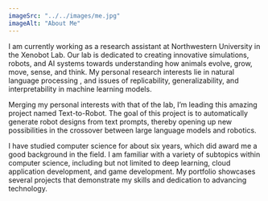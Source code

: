 ```yaml
---
imageSrc: "../../images/me.jpg"
imageAlt: "About Me"
---
```


I am currently working as a research assistant at Northwestern University in the Xenobot Lab. Our lab is dedicated to creating innovative simulations, robots, and AI systems towards understanding how animals evolve, grow, move, sense, and think. My personal research interests lie in natural language processing , and issues of replicability, generalizability, and interpretability in machine learning models.


Merging my personal interests with that of the lab, I’m leading this amazing project named Text-to-Robot. The goal of this project is to automatically generate robot designs from text prompts, thereby opening up new possibilities in the crossover between large language models and robotics.


I have studied computer science for about six years, which did award me a good background in the field. I am familiar with a variety of subtopics within computer science,  including but not limited to deep learning, cloud application development, and game development. My portfolio showcases several projects that demonstrate my skills and dedication to advancing technology.
